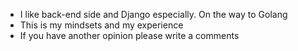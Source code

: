 - I like back-end side and Django especially. On the way to Golang
- This is my mindsets and my experience
- If you have another opinion please write a comments
